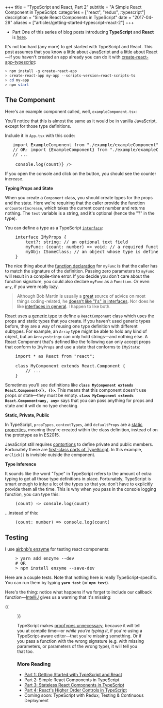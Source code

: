 +++
title = "TypeScript and React, Part 2"
subtitle = "A Simple React Component in TypeScript:
categories = ["react", "redux", :typescript"]
description = "Simple React Components in TypeScript"
date = "2017-04-29"
aliases = ["articles/getting-started-typescript-react-2"]
+++

* Part One of this series of blog posts introducing **TypeScript** and **React** is [here](/articles/getting-started-typescript-react/).

It's not too hard (any more) to get started with TypeScript and React.  This post assumes 
that you know a little about JavaScript and a little about React—if you haven't created 
an app already you can do it with [create-react-app-typescript](`https://github.com/wmonk/create-react-app-typescript`):

```powershell
> npm install -g create-react-app
> create-react-app my-app --scripts-version=react-scripts-ts    
> cd my-app    
> npm start    
```

## The Component

Here's an example component called, well, `exampleComponent.tsx`: 
  
<script src="https://gist.github.com/mikebridge/b1d4f195dfa7b6fc8f0ae31682c8fcf8.js"></script>  

You'll notice that this is almost the same as it would be in vanilla JavaScript, except
for those type definitions.

Include it in `App.tsx` with this code:

<pre>
   import ExampleComponent from "./example/exampleComponent"; // use the "default" export
   // OR: import {ExampleComponent} from "./example/exampleComponent"; // use the explicit export
   // ...
   
   <ExampleComponent onCounterIncrease={(count) => console.log(count)} />
</pre>

If you open the console and click on the button, you should see the counter increase.

**Typing Props and State**  

When you create a `Component` class, you should create types for the props and the
state.  Here we're requiring that the caller provide the function `onCounterIncrease`, which takes the
current count number and returns nothing.  The `text` variable is a string, and it's
optional (hence the "?" in the type).

You can define a type as a TypeScript [`interface`](https://www.typescriptlang.org/docs/handbook/interfaces.html):

<pre>
    interface IMyProps {
        text?: string; // an optional text field
        myFunc: (count: number) => void; // a required function
        myObj: ISomeClass; // an object whose type is defined by the inteface ISomeClass
    }
</pre>
 
The nice thing about the [function declaration](https://www.typescriptlang.org/docs/handbook/functions.html#function-types) for `myFunc` 
is that the caller has to match the signature of the definition. Passing zero parameters to `myFunc` will result in a compile-time 
error.  If you decide you don't care about the function signature, you could also
declare `myFunc` as a `Function`.  Or even `any`, if you were really lazy.

> Although Bob Martin is usually a [great](https://www.amazon.ca/Clean-Code-Handbook-Software-Craftsmanship/dp/0132350882) source of advice on most things coding-related,
> he [doesn't like "I's" in interfaces](http://stackoverflow.com/questions/5816951/prefixing-interfaces-with-i#answer-5817904).  Nor
> does he like [interfaces in general](http://blog.cleancoder.com/uncle-bob/2015/01/08/InterfaceConsideredHarmful.html).  I
> happen to like both.

React uses [a generic type](https://www.typescriptlang.org/docs/handbook/generics.html) to
define a `ReactComponent` class which uses the props and static types that you create.  If you haven't
used generic types before, they are a way of reusing one type definition with different 
subtypes. For example, an `Array` type might be able to hold any kind of object, but 
an `Array<string>` can only hold strings—and nothing else.  A React Component 
that's defined like the following can only accept props that conform to `IMyProps` and use a state that 
conforms to `IMyState`:

<pre>
    import * as React from "react";
    
    class MyComponent extends React.Component<IMyProps, IMyState> {
        // ...
    }    
</pre>
        
Sometimes you'll see definitions like **`class MyComponent extends React.Component<{}, {}>`**. This
means that this component doesn't use props or state—they must be empty.  **`class MyComponent extends React.Component<any, any>`** says
that you can pass anything for props and state and it will do no type checking.
                
**Static, Private, Public**

In TypeScript, `propTypes`, `contextTypes`, and `defaultProps` are a [static properties](https://www.typescriptlang.org/docs/handbook/classes.html#static-properties),
meaning they're created within the class definition, instead of on the prototype as in ES2015.

JavaScript still requires [contortions](http://javascript.crockford.com/private.html) to define
private and public members.  Fortunately these are [first-class parts of TypeScript](https://www.typescriptlang.org/docs/handbook/classes.html#public-private-and-protected-modifiers).  In
  this example, `onClick()` is invisible outside the component.

**Type Inference**

It sounds like the word "Type" in TypeScript refers to the amount of extra typing to get all those
 type definitions in place.  Fortunately, TypeScript is smart enough to [infer](https://www.typescriptlang.org/docs/handbook/type-inference.html) a lot
 of the types so that you don't have to explicitly provide them all the time.  This is why when you pass
 in the console logging function, you can type this:
 
<pre>
    (count) => console.log(count)
</pre>
     
...instead of this:

<pre>
    (count: number) => console.log(count)
</pre>

## Testing

I use [airbnb's enzyme](https://github.com/airbnb/enzyme) for testing react components:

<pre>
    > yarn add enzyme --dev 
    # OR
    > npm install enzyme --save-dev
</pre>

Here are a couple tests.  Note that nothing here is really TypeScript-specific.  You can run them by typing **`yarn test`** (or **`npm test`**). 

<script src="https://gist.github.com/mikebridge/ae7dafd955f2f3e206d9648a99649c82.js"></script>

Here's the thing: notice what happens if we forget to include our callback function—[IntelliJ](https://www.jetbrains.com/idea/) gives us a warning that
it's missing:

{{<figure src="/images/typescript/error.png" caption="'onCounterIncrease' is missing" caption-effect="fade" caption-position="bottom">}}

TypeScript makes [propTypes unnecessary](https://facebook.github.io/react/docs/typechecking-with-proptypes.html), because
it will tell you at compile time—or *while you're typing it*, if you're using a TypeScript-aware editor—that you're missing something.  Or if you pass a function with the wrong signature (e.g.
with missing parameters, or parameters of the wrong type), it will tell you that too.

### More Reading

* <a href="/articles/getting-started-typescript-react">Part 1: Getting Started with TypeScript and React</a>
* Part 2: Simple React Components in TypeScript
* <a href="/articles/getting-started-typescript-react-3">Part 3: Stateless React Components in TypeScript</a>
* <a href="/articles/getting-started-typescript-react-4">Part 4: React's Higher Order Controls in TypeScript</a>
* Coming soon: TypeScript with Redux; Testing & Continuous Deployment
